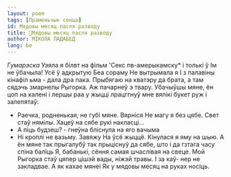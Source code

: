 ```yaml
---
layout: poem
tags: [Праменьчык сонца]
id: Мядовы месяц пасля разводу
title: 🚧Мядовы месяц пасля разводу
author: МІКОЛА ПАДАБЕД
lang: be
---
```



_Гумарэска_
Уэяла я білвт на фільм 'Секс пв-амерыкамску* і толькі ў Ім не ўбачыла! Усё ў адкрытую Беа сораму
Не вытрымала я I з палавіны кінафіл ьма - дала дра пака. Прыбягаю на кватэру да брата, а там сядэчь змарнелы Рыгорка. Аж пачарнеў э твару. Убачыўшы мяне, ён цоп на калені і лершы раа у жыцці лрацггнуў мне вялікі букет руж і залепятаў:
-   Раечка, родненькая, не губі мяне. Вярніся
Не магу я без цябе. Свет стаў нямілы. Хацеў на сябе рукі накласці...
-   А піць будзеш? - гнеўна бліснула на яго вачыма
-   Ні кроплі не вазьму. Завяжу На ўсё жыццё.
Кінулася я яму на шыю. А ён мяне так прыгалубў так прыціснуў да сябе, што і да гзтага часу спіна баліць
Я, бабанькі, сёння самая шчаслівая на свеце. Мой Рыгорка стаў цяпер цішэй вады, ніжэй травы. I за каў- нер не закладвае. А як кахае мянеі Як у мядовы месяц на руках носіць.
